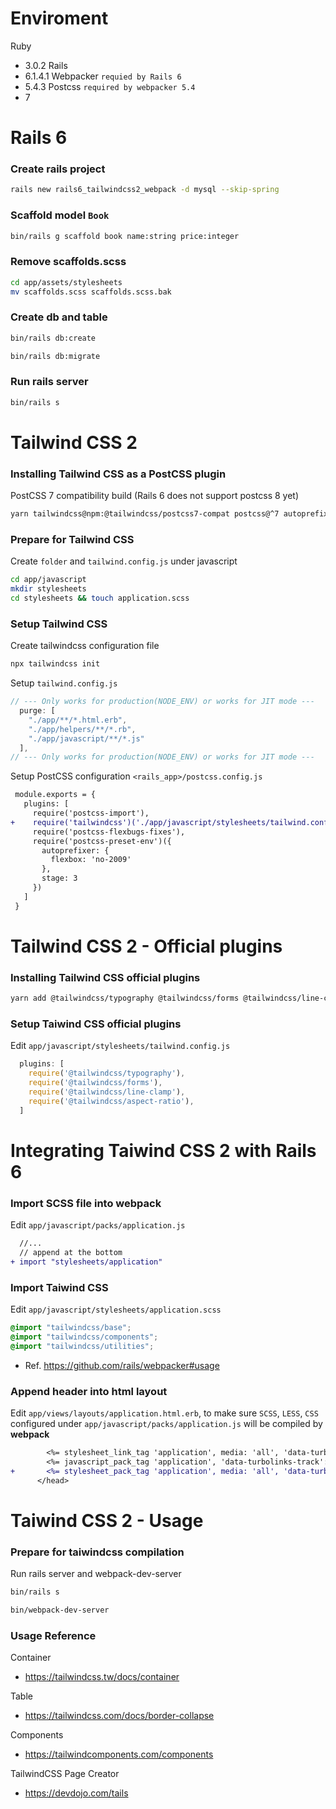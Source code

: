 # Enviroment

Ruby
  * 3.0.2
Rails
  * 6.1.4.1
Webpacker `requied by Rails 6`
  * 5.4.3
Postcss `required by webpacker 5.4`
  * 7

# Rails 6

### Create rails project

```bash
rails new rails6_tailwindcss2_webpack -d mysql --skip-spring
```

### Scaffold model `Book`

```bash
bin/rails g scaffold book name:string price:integer
```

### Remove scaffolds.scss

```bash
cd app/assets/stylesheets
mv scaffolds.scss scaffolds.scss.bak
```

### Create db and table

```bash
bin/rails db:create
```

```bash
bin/rails db:migrate
```

### Run rails server

```bash
bin/rails s
```

# Tailwind CSS 2

### Installing Tailwind CSS as a PostCSS plugin

PostCSS 7 compatibility build (Rails 6 does not support postcss 8 yet)

```bash
yarn tailwindcss@npm:@tailwindcss/postcss7-compat postcss@^7 autoprefixer@^9
```

### Prepare for Tailwind CSS

Create `folder` and `tailwind.config.js` under javascript

```bash
cd app/javascript
mkdir stylesheets
cd stylesheets && touch application.scss
```

### Setup Tailwind CSS

Create tailwindcss configuration file

```bash
npx tailwindcss init
```

Setup `tailwind.config.js`

```javascript
// --- Only works for production(NODE_ENV) or works for JIT mode ---
  purge: [
    "./app/**/*.html.erb",
    "./app/helpers/**/*.rb",
    "./app/javascript/**/*.js"
  ],
// --- Only works for production(NODE_ENV) or works for JIT mode ---
```

Setup PostCSS configuration `<rails_app>/postcss.config.js`

```diff
 module.exports = {
   plugins: [
     require('postcss-import'),
+    require('tailwindcss')('./app/javascript/stylesheets/tailwind.config.js'),
     require('postcss-flexbugs-fixes'),
     require('postcss-preset-env')({
       autoprefixer: {
         flexbox: 'no-2009'
       },
       stage: 3
     })
   ]
 }
```

# Tailwind CSS 2 - Official plugins

### Installing Tailwind CSS official plugins

```bash
yarn add @tailwindcss/typography @tailwindcss/forms @tailwindcss/line-clamp @tailwindcss/aspect-ratio
```

### Setup Taiwind CSS official plugins

Edit `app/javascript/stylesheets/tailwind.config.js`

```javascript
  plugins: [
    require('@tailwindcss/typography'),
    require('@tailwindcss/forms'),
    require('@tailwindcss/line-clamp'),
    require('@tailwindcss/aspect-ratio'),
  ]
```

# Integrating Taiwind CSS 2 with Rails 6

### Import SCSS file into webpack

Edit `app/javascript/packs/application.js`

```diff
  //...
  // append at the bottom
+ import "stylesheets/application"
```

### Import Taiwind CSS

Edit `app/javascript/stylesheets/application.scss`

```css
@import "tailwindcss/base";
@import "tailwindcss/components";
@import "tailwindcss/utilities";
```

* Ref. https://github.com/rails/webpacker#usage 

### Append header into html layout

Edit `app/views/layouts/application.html.erb`, to make sure `SCSS`, `LESS`, `CSS` configured under `app/javascript/packs/application.js` will be compiled by **webpack**

```diff
        <%= stylesheet_link_tag 'application', media: 'all', 'data-turbolinks-track': 'reload' %>
        <%= javascript_pack_tag 'application', 'data-turbolinks-track': 'reload' %>
+       <%= stylesheet_pack_tag 'application', media: 'all', 'data-turbolinks-track': 'reload'  %>
      </head>
```

# Taiwind CSS 2 - Usage

### Prepare for taiwindcss compilation

Run rails server and webpack-dev-server

```bash
bin/rails s
```

```bash
bin/webpack-dev-server
```

### Usage Reference

Container
* https://tailwindcss.tw/docs/container

Table
* https://tailwindcss.com/docs/border-collapse

Components
* https://tailwindcomponents.com/components

TailwindCSS Page Creator
* https://devdojo.com/tails
